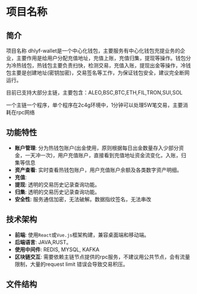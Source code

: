 # 项目名称

## 简介
项目名称 dhlyf-wallet是一个中心化钱包，主要服务有中心化钱包充提业务的企业，主要作用是给用户分配充值地址，充值上账，充值归集，提现等操作。钱包分为冷热钱包，热钱包主要负责扫快，检测交易，充值入账，提现出金等操作，冷钱包主要是创建地址(密钥加密)，交易签名等工作，为保证钱包安全，建议完全断网运行。

目前已支持大部分主链，主要包含：ALEO,BSC,BTC,ETH,FIL,TRON,SUI,SOL

一个主链一个程序，单个程序在2c4g环境中，1分钟可以处理5W笔交易，主要消耗在rpc网络

## 功能特性
- **账户管理**: 分为热钱包账户(出金使用，原则根据每日出金数量存入少部分资金，一天冲一次)，用户充值账户，直接看到充值地址资金流变化，入账，归集等信息
- **资产查看**: 实时查看热钱包账户，用户充值账户余额及各类数字资产明细。
- **充值**: 
- **提现**: 透明的交易历史记录查询功能。
- **归集**: 透明的交易历史记录查询功能。
- **安全性**: 服务通信加密，无法破解。数据指纹签名，无法串改

## 技术架构
- **前端**: 使用`React`或`Vue.js`框架构建，兼容桌面端和移动端。
- **后端语言**: JAVA,RUST。
- **使用中间件**: REDIS, MYSQL, KAFKA
- **区块链交互**: 需要依赖主链节点提供的rpc服务，不建议用公共节点，会有流量限制，大量的request limit 错误会导致交易积压。

## 文件结构
